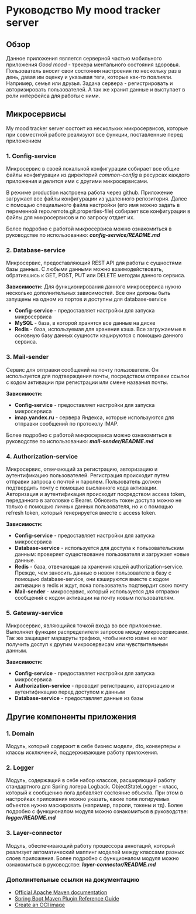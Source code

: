 # Руководство My mood tracker server

## Обзор
Данное приложения является серверной частью мобильного приложения _Good mood_ - трекера ментального состояния здоровья. 
Пользователь вносит свои состояния настроения по нескольку раз в день, давая им оценку и указывая теги, которые как-то повлияли. Например, семья или друзья.
Задача сервера - регистрировать и авторизировать пользователей. А так же хранит данные и выступает в роли интерфейса для работы с ними.

## Микросервисы
My mood tracker server состоит из нескольких микросервисов, которые при совместной работе реализуют все функции, поставленные перед приложением

### 1. Config-service
Микросервис в своей локальной конфигурации собирает все общие файлы конфигурации из директорий _common-config_ в ресурсах каждого приложения и делится ими с другими микросервисами.

В режиме production настроена работа через github. Приложение загружает все файлы конфигурации из удаленного репозитория. Далее с помощью специального файла настройки (его имя можно задать в переменной repo.remote.git.properties-file) собирает все конфигурации в файлы для микросервисов и по запросу отдает их.

Более подробно с работой микросервиса можно ознакомиться в руководстве по использованию: **_config-service/README.md_**

### 2. Database-service
Микросервис, предоставляющий REST API для работы с сущностями базы данных. С любыми данными можно взаимодействовать, обратившись к GET, POST, PUT или DELETE методам данного сервиса.

**Зависимости:**
Для функционирования данного микросервиса нужно несколько дополнительных зависимостей.
Все они должны быть запущены на одном из портов и доступны для database-service

- **Config-service** - предоставляет настройки для запуска микросервиса
- **MySQL** - база, в которой хранятся все данные на диске
- **Redis** - база, используемая для хранения кэша. 
Все загружаемые в основную базу данных сущности кэшируются с помощью данного сервиса.

### 3. Mail-sender
Сервис для отправки сообщений на почту пользователя. 
Он используется для подтверждения почты, посредством отправки ссылки с кодом активации при регистрации или смене названия почты.

**Зависимости:**

- **Config-service** - предоставляет настройки для запуска микросервиса
- **imap.yandex.ru** - сервера Яндекса, которые используются для отправки сообщений по протоколу IMAP.

Более подробно с работой микросервиса можно ознакомиться в руководстве по использованию: **_mail-sender/README.md_**

### 4. Authorization-service
Микросервис, отвечающий за регистрацию, авторизацию и аутентификацию пользователей.
Регистрация происходит путем отправки запроса с почтой и паролем. Пользователь должен подтвердить почту с помощью высланного кода активации.
Авторизация и аутентификация происходит посредством access token, переданного в заголовке с Bearer.
Обновить токен доступа можно не только с помощью личных данных пользователя, но и с помощью refresh token, который генерируется вместе с access token.  


**Зависимости:**

- **Config-service** - предоставляет настройки для запуска микросервиса 
- **Database-service** - используется для доступа к пользовательским данным: проверяет существование пользователя и загружает новые данные.
- **Redis** - база, отвечающая за хранения кэшей authorization-service. 
Прежде, чем заносить данные о новом пользователе в базу с помощью database-service, они кэшируются вместе с кодом активации в redis и ждут, пока пользователь подтвердит свою почту
- **Mail-sender** - микросервис, который используется для отправки сообщений с кодом активации на почту новым пользователям.

### 5. Gateway-service
Микросервис, являющийся точкой входа во все приложение. Выполняет функции распределителя запросов между микросервисами. 
Так же защищает маршруты трафика, чтобы никто извне не мог получить доступ к другим микросервисам или чувствительным данным.

**Зависимости:**

- **Config-service** - предоставляет настройки для запуска микросервиса
- **Authorization-service** - проводит регистрацию, авторизацию и аутентификацию перед доступом к данным
- **Database-service** - предоставляет данные из базы

## Другие компоненты приложения
### 1. Domain
Модуль, который содержит в себе бизнес модели, dto, конвертеры и классы исключений, поддерживающие работу приложения.

### 2. Logger
Модуль, содержащий в себе набор классов, расширяющий работу стандартного для Spring логера Logback. 
ObjectStateLogger - класс, который к сообщению лога добавляет состояние объекта. 
При этом в настройках приложения можно указать, какие поля логируемых объектов нужно маскировать (например, пароли, токены и тд).
Более подробно с функционалом модуля можно ознакомиться в руководстве: **_logger/README.md_**

### 3. Layer-connector
Модуль, обеспечивающий работу процессора аннотаций, который реализует автоматический маппинг моделей между классами разных слоев приложения.
Более подробно с функционалом модуля можно ознакомиться в руководстве: **_layer-connector/README.md_**

### Дополнительные ссылки на документацию

* [Official Apache Maven documentation](https://maven.apache.org/guides/index.html)
* [Spring Boot Maven Plugin Reference Guide](https://docs.spring.io/spring-boot/docs/3.1.5/maven-plugin/reference/html/)
* [Create an OCI image](https://docs.spring.io/spring-boot/docs/3.1.5/maven-plugin/reference/html/#build-image)



















